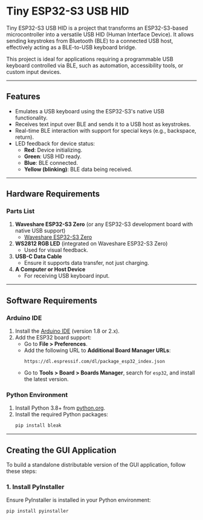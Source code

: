 # **Tiny ESP32-S3 USB HID**

Tiny ESP32-S3 USB HID is a project that transforms an ESP32-S3-based microcontroller into a versatile USB HID (Human Interface Device). It allows sending keystrokes from Bluetooth (BLE) to a connected USB host, effectively acting as a BLE-to-USB keyboard bridge.

This project is ideal for applications requiring a programmable USB keyboard controlled via BLE, such as automation, accessibility tools, or custom input devices.

---

## **Features**
- Emulates a USB keyboard using the ESP32-S3's native USB functionality.
- Receives text input over BLE and sends it to a USB host as keystrokes.
- Real-time BLE interaction with support for special keys (e.g., backspace, return).
- LED feedback for device status:
  - **Red**: Device initializing.
  - **Green**: USB HID ready.
  - **Blue**: BLE connected.
  - **Yellow (blinking)**: BLE data being received.

---

## **Hardware Requirements**

### **Parts List**
1. **Waveshare ESP32-S3 Zero** (or any ESP32-S3 development board with native USB support)
   - [Waveshare ESP32-S3 Zero](https://www.waveshare.com/esp32-s3-zero.htm)
2. **WS2812 RGB LED** (integrated on Waveshare ESP32-S3 Zero)
   - Used for visual feedback.
3. **USB-C Data Cable**
   - Ensure it supports data transfer, not just charging.
4. **A Computer or Host Device**
   - For receiving USB keyboard input.

---

## **Software Requirements**

### **Arduino IDE**
1. Install the [Arduino IDE](https://www.arduino.cc/en/software) (version 1.8 or 2.x).
2. Add the ESP32 board support:
   - Go to **File > Preferences**.
   - Add the following URL to **Additional Board Manager URLs**:
     ```
     https://dl.espressif.com/dl/package_esp32_index.json
     ```
   - Go to **Tools > Board > Boards Manager**, search for `esp32`, and install the latest version.

### **Python Environment**
1. Install Python 3.8+ from [python.org](https://www.python.org/).
2. Install the required Python packages:
   ```bash
   pip install bleak

---

## **Creating the GUI Application**

To build a standalone distributable version of the GUI application, follow these steps:

### **1. Install PyInstaller**
Ensure PyInstaller is installed in your Python environment:
```bash
pip install pyinstaller


